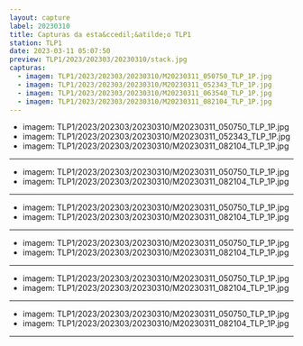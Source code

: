```yaml
---
layout: capture
label: 20230310
title: Capturas da esta&ccedil;&atilde;o TLP1
station: TLP1
date: 2023-03-11 05:07:50
preview: TLP1/2023/202303/20230310/stack.jpg
capturas:
  - imagem: TLP1/2023/202303/20230310/M20230311_050750_TLP_1P.jpg
  - imagem: TLP1/2023/202303/20230310/M20230311_052343_TLP_1P.jpg
  - imagem: TLP1/2023/202303/20230310/M20230311_063540_TLP_1P.jpg
  - imagem: TLP1/2023/202303/20230310/M20230311_082104_TLP_1P.jpg
---
```

  - imagem: TLP1/2023/202303/20230310/M20230311_050750_TLP_1P.jpg
  - imagem: TLP1/2023/202303/20230310/M20230311_052343_TLP_1P.jpg
  - imagem: TLP1/2023/202303/20230310/M20230311_082104_TLP_1P.jpg
---
  - imagem: TLP1/2023/202303/20230310/M20230311_050750_TLP_1P.jpg
  - imagem: TLP1/2023/202303/20230310/M20230311_082104_TLP_1P.jpg
---
  - imagem: TLP1/2023/202303/20230310/M20230311_050750_TLP_1P.jpg
  - imagem: TLP1/2023/202303/20230310/M20230311_082104_TLP_1P.jpg
---
  - imagem: TLP1/2023/202303/20230310/M20230311_050750_TLP_1P.jpg
  - imagem: TLP1/2023/202303/20230310/M20230311_082104_TLP_1P.jpg
---
  - imagem: TLP1/2023/202303/20230310/M20230311_050750_TLP_1P.jpg
  - imagem: TLP1/2023/202303/20230310/M20230311_082104_TLP_1P.jpg
---
  - imagem: TLP1/2023/202303/20230310/M20230311_050750_TLP_1P.jpg
  - imagem: TLP1/2023/202303/20230310/M20230311_082104_TLP_1P.jpg
---
